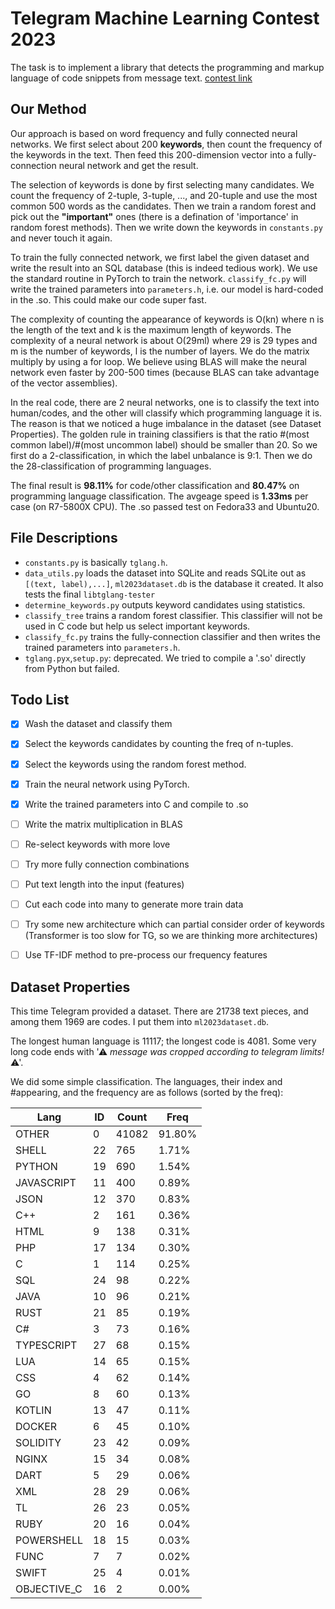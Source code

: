 # Telegram Machine Learning Contest 2023

The task is to implement a library that detects the programming and markup language of code snippets from message text. [contest link](https://t.me/contest/346)

## Our Method

Our approach is based on word frequency and fully connected neural networks.
We first select about 200 __keywords__, then count the frequency of the keywords in the text.
Then feed this 200-dimension vector into a fully-connection neural network and get the result.

The selection of keywords is done by first selecting many candidates.
We count the frequency of 2-tuple, 3-tuple, ..., and 20-tuple and use the most common 500 words as the candidates.
Then we train a random forest and pick out the __"important"__ ones (there is a defination of 'importance' in random forest methods).
Then we write down the keywords in `constants.py` and never touch it again.

To train the fully connected network, we first label the given dataset and write the result into an SQL database (this is indeed tedious work).
We use the standard routine in PyTorch to train the network.
`classify_fc.py` will write the trained parameters into `parameters.h`, i.e. our model is hard-coded in the .so.
This could make our code super fast.

The complexity of counting the appearance of keywords is O(kn) where n is the length of the text and k is the maximum length of keywords.
The complexity of a neural network is about O(29ml) where 29 is 29 types and m is the number of keywords, l is the number of layers.
We do the matrix multiply by using a for loop.
We believe using BLAS will make the neural network even faster by 200-500 times (because BLAS can take advantage of the vector assemblies).

In the real code, there are 2 neural networks, one is to classify the text into human/codes, and the other will classify which programming language it is.
The reason is that we noticed a huge imbalance in the dataset (see Dataset Properties).
The golden rule in training classifiers is that the ratio #(most common label)/#(most uncommon label) should be smaller than 20.
So we first do a 2-classification, in which the label unbalance is 9:1.
Then we do the 28-classification of programming languages.

The final result is __98.11%__ for code/other classification and __80.47%__ on programming language classification.
The avgeage speed is __1.33ms__ per case (on R7-5800X CPU).
The .so passed test on Fedora33 and Ubuntu20.

## File Descriptions

* `constants.py` is basically `tglang.h`.
* `data_utils.py` loads the dataset into SQLite and reads SQLite out as `[(text, label),...]`, `ml2023dataset.db` is the database it created. It also tests the final `libtglang-tester`
* `determine_keywords.py` outputs keyword candidates using statistics.
* `classify_tree` trains a random forest classifier. This classifier will not be used in C code but help us select important keywords.
* `classify_fc.py` trains the fully-connection classifier and then writes the trained parameters into `parameters.h`.
* `tglang.pyx`,`setup.py`: deprecated. We tried to compile a '.so' directly from Python but failed.

## Todo List

- [x] Wash the dataset and classify them
- [x] Select the keywords candidates by counting the freq of n-tuples.
- [x] Select the keywords using the random forest method.
- [x] Train the neural network using PyTorch.
- [x] Write the trained parameters into C and compile to .so
- [ ] Write the matrix multiplication in BLAS
- [ ] Re-select keywords with more love
- [ ] Try more fully connection combinations
- [ ] Put text length into the input (features)
- [ ] Cut each code into many to generate more train data
- [ ] Try some new architecture which can partial consider order of keywords (Transformer is too slow for TG, so we are thinking more architectures)
- [ ] Use TF-IDF method to pre-process our frequency features


## Dataset Properties

This time Telegram provided a dataset. There are 21738 text pieces, and among them 1969 are codes. I put them into `ml2023dataset.db`.

The longest human language is 11117; the longest code is 4081. Some very long code ends with '⚠ *message was cropped according to telegram limits!* ⚠'.

We did some simple classification. The languages, their index and #appearing, and the frequency are as follows (sorted by the freq):

|      Lang| ID|Count|Freq|
|----------|---|-----|----|
|      OTHER| 0|41082|91.80%|
|      SHELL|22|  765|1.71%|
|     PYTHON|19|  690|1.54%|
| JAVASCRIPT|11|  400|0.89%|
|       JSON|12|  370|0.83%|
|        C++| 2|  161|0.36%|
|       HTML| 9|  138|0.31%|
|        PHP|17|  134|0.30%|
|          C| 1|  114|0.25%|
|        SQL|24|   98|0.22%|
|       JAVA|10|   96|0.21%|
|       RUST|21|   85|0.19%|
|         C#| 3|   73|0.16%|
| TYPESCRIPT|27|   68|0.15%|
|        LUA|14|   65|0.15%|
|        CSS| 4|   62|0.14%|
|         GO| 8|   60|0.13%|
|     KOTLIN|13|   47|0.11%|
|     DOCKER| 6|   45|0.10%|
|   SOLIDITY|23|   42|0.09%|
|      NGINX|15|   34|0.08%|
|       DART| 5|   29|0.06%|
|        XML|28|   29|0.06%|
|         TL|26|   23|0.05%|
|       RUBY|20|   16|0.04%|
| POWERSHELL|18|   15|0.03%|
|       FUNC| 7|    7|0.02%|
|      SWIFT|25|    4|0.01%|
|OBJECTIVE_C|16|    2|0.00%|

